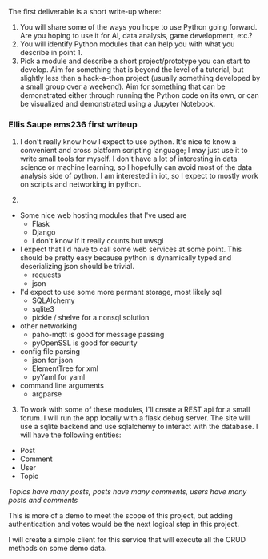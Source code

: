 The first deliverable is a short write-up where:
1. You will share some of the ways you hope to use Python going forward. Are you hoping
to use it for AI, data analysis, game development, etc.?
2. You will identify Python modules that can help you with what you describe in point 1.
3. Pick a module and describe a short project/prototype you can start to develop. Aim for
something that is beyond the level of a tutorial, but slightly less than a hack-a-thon
project (usually something developed by a small group over a weekend). Aim for
something that can be demonstrated either through running the Python code on its own,
or can be visualized and demonstrated using a Jupyter Notebook.

### Ellis Saupe ems236 first writeup

1. I don't really know how I expect to use python.  It's nice to know a convenient and cross platform scripting language; I may just use it to write small tools for myself.  I don't have a lot of interesting in data science or machine learning, so I hopefully can avoid most of the data analysis side of python.  I am interested in iot, so I expect to mostly work on scripts and networking in python.

2. 
+ Some nice web hosting modules that I've used are 
    * Flask
    * Django
    * I don't know if it really counts but uwsgi
+ I expect that I'd have to call some web services at some point. This should be pretty easy because python is dynamically typed and deserializing json should be trivial.  
    * requests
    * json
+ I'd expect to use some more permant storage, most likely sql
    * SQLAlchemy
    * sqlite3
    * pickle / shelve for a nonsql solution
+ other networking
    * paho-mqtt is good for message passing
    * pyOpenSSL is good for security
+ config file parsing
    * json for json
    * ElementTree for xml
    * pyYaml for yaml
+ command line arguments
    * argparse

3. To work with some of these modules, I'll create a REST api for a small forum.  I will run the app locally with a flask debug server.  The site will use a sqlite backend and use sqlalchemy to interact with the database.  I will have the following entities:
* Post
* Comment
* User
* Topic

_Topics have many posts, posts have many comments, users have many posts and comments_

This is more of a demo to meet the scope of this project, but adding authentication and votes would be the next logical step in this project.

I will create a simple client for this service that will execute all the CRUD methods on some demo data.